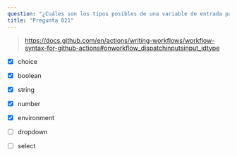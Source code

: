 ```yaml
---
question: "¿Cuáles son los tipos posibles de una variable de entrada para un workflow activado manualmente? (Seleccione cinco.)"
title: "Pregunta 021"
---
```


> https://docs.github.com/en/actions/writing-workflows/workflow-syntax-for-github-actions#onworkflow_dispatchinputsinput_idtype
- [x] choice
- [x] boolean
- [x] string
- [x] number
- [x] environment
- [ ] dropdown
- [ ] select

